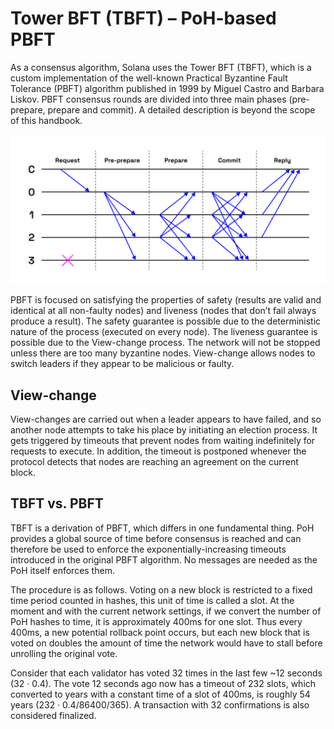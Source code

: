 # Tower BFT (TBFT) –⁠ PoH-based PBFT

As a consensus algorithm, Solana uses the Tower BFT (TBFT), which is a custom implementation of the well-known Practical Byzantine Fault Tolerance (PBFT) algorithm published in 1999 by Miguel Castro and Barbara Liskov.
PBFT consensus rounds are divided into three main phases (pre-prepare, prepare and commit). A detailed description is beyond the scope of this handbook.

![Blockchain](../../images/tower-bft.png)

PBFT is focused on satisfying the properties of safety (results are valid and identical at all non-faulty nodes) and liveness (nodes that don’t fail always produce a result). The safety guarantee is possible due to the deterministic nature of the process (executed on every node). The liveness guarantee is possible due to the View-change process. The network will not be stopped unless there are too many byzantine nodes. View-change allows nodes to switch leaders if they appear to be malicious or faulty.

## View-change

View-changes are carried out when a leader appears to have failed, and so another node attempts to take his place by initiating an election process. It gets triggered by timeouts that prevent nodes from waiting indefinitely for requests to execute.
In addition, the timeout is postponed whenever the protocol detects that nodes are reaching an agreement on the current block.


## TBFT vs. PBFT

TBFT is a derivation of PBFT, which differs in one fundamental thing. PoH provides a global source of time before consensus is reached and can therefore be used to enforce the exponentially-increasing timeouts introduced in the original PBFT algorithm. No messages are needed as the PoH itself enforces them.

The procedure is as follows. Voting on a new block is restricted to a fixed time period counted in hashes, this unit of time is called a slot. At the moment and with the current network settings, if we convert the number of PoH hashes to time, it is approximately 400ms for one slot. Thus every 400ms, a new potential rollback point occurs, but each new block that is voted on doubles the amount of time the network would have to stall before unrolling the original vote.

Consider that each validator has voted 32 times in the last few ~12 seconds (32 · 0.4). The vote 12 seconds ago now has a timeout of 232 slots, which converted to years with a constant time of a slot of 400ms, is roughly 54 years (232 · 0.4/86400/365). A transaction with 32 confirmations is also considered finalized.
